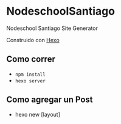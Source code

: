 # NodeschoolSantiago
Nodeschool Santiago Site Generator

Construido con [Hexo](https://hexo.io/)

Como correr
---
* `npm install`
* `hexo server`

Como agregar un Post
---
* hexo new [layout] <title>
(post is the default layout, but you can supply your own. You can change the default layout by editing the default_layout setting in _config.yml.)

Layout  -	  Path
post	  -   source/_posts
page    -   source
draft	  -   source/_drafts


Setear Entorno
---
Agregar el remote de nodeschool
* `git remote add nodeschool git@github.com:nodeschool/Santiago.git`

Como deployear 
---
* Crear Branch
* `git add -A`
* `git commit -m "msg"`
* `git push`
* Mergear branch
* `git checkout master && git pull -f`
* `git push nodeschool gh-pages -f`
